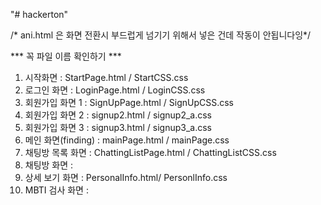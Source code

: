"# hackerton" 

/* ani.html 은 화면 전환시 부드럽게 넘기기 위해서 넣은 건데 작동이 안됩니다잉*/

*** 꼭 파일 이름 확인하기 ***

1. 시작화면 : StartPage.html / StartCSS.css
2. 로그인 화면 : LoginPage.html / LoginCSS.css
3. 회원가입 화면 1 : SignUpPage.html / SignUpCSS.css
4. 회원가입 화면 2 : signup2.html / signup2_a.css
5. 회원가입 화면 3 : signup3.html / signup3_a.css
6. 메인 화면(finding) : mainPage.html / mainPage.css
7. 채팅방 목록 화면 : ChattingListPage.html / ChattingListCSS.css
8. 채팅방 화면 : 
9. 상세 보기 화면 : PersonalInfo.html/ PersonlInfo.css
10. MBTI 검사 화면 : 

